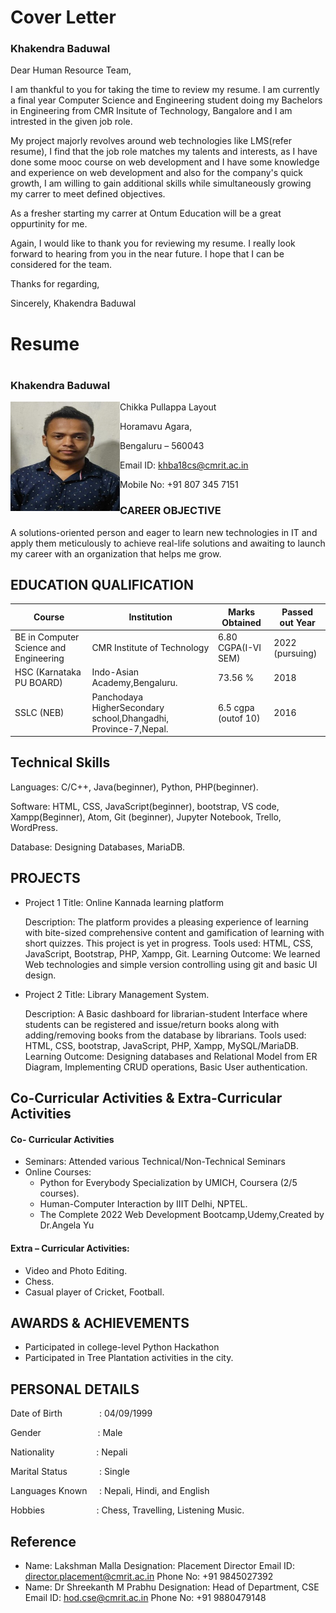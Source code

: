 <!-- Cover letter -->
# Cover Letter

### Khakendra Baduwal
Dear Human Resource Team,

I am thankful to you for taking the time to review my resume. I am currently a final year Computer Science and Engineering student doing my Bachelors in Engineering from CMR Insitute of Technology, Bangalore and I am intrested in the given job role.

My project majorly revolves around web technologies like LMS(refer resume), I find that the job role matches my talents and interests, as I have done some mooc course on web development and I have some knowledge and experience on web development and also for the company's quick growth, I am willing to gain additional skills while simultaneously growing my carrer to meet defined objectives.

As a fresher starting my carrer at Ontum Education will be a great oppurtinity for me. 

Again, I would like to thank you for reviewing my resume. I really look forward to hearing from you in the near future.
I hope that I can be considered for the team.

Thanks for regarding,

Sincerely,
Khakendra Baduwal


# Resume

<!-- My RESUME -->
#
### Khakendra Baduwal

<img align="left" width="175" height="175" src="Passportphoto.jpeg">

Chikka Pullappa Layout

Horamavu Agara,

Bengaluru – 560043

Email ID: khba18cs@cmrit.ac.in

Mobile No: +91 807 345 7151



### CAREER OBJECTIVE

A solutions-oriented person and eager to learn new technologies in IT and apply them meticulously
to achieve real-life solutions and awaiting to launch my career with an organization that helps me
grow.

## EDUCATION QUALIFICATION
<!-- | **EDUCATION QUALIFICATION** |
|---| -->

| **Course** | **Institution** | **Marks Obtained** | **Passed out Year** |
|--------| ----------- | -------------- | ----------------|
| BE in Computer Science and Engineering | CMR Institute of Technology | 6.80 CGPA(I-VI SEM) | 2022 (pursuing) |
| HSC (Karnataka PU BOARD) | Indo-Asian Academy,Bengaluru. | 73.56 % | 2018 |
| SSLC (NEB) | Panchodaya HigherSecondary school,Dhangadhi, Province-7,Nepal. | 6.5 cgpa (outof 10) | 2016 |

## Technical Skills
<!-- | **Technical Skills** |
|---| -->

Languages: C/C++, Java(beginner), Python, PHP(beginner).

Software: HTML, CSS, JavaScript(beginner), bootstrap, VS code, Xampp(Beginner), Atom, Git
(beginner), Jupyter Notebook, Trello, WordPress.

Database: Designing Databases, MariaDB.


## PROJECTS
<!-- | **PROJECTS** |
|---| -->

- Project 1
    Title: Online Kannada learning platform
    
    Description: The platform provides a pleasing experience of learning with bite-sized
    comprehensive content and gamification of learning with short quizzes. This project is yet in
    progress.
    Tools used: HTML, CSS, JavaScript, Bootstrap, PHP, Xampp, Git.
    Learning Outcome: We learned Web technologies and simple version controlling using git and
    basic UI design.
    
- Project 2
    Title: Library Management System.
    
    Description: A Basic dashboard for librarian-student Interface where students can be registered
    and issue/return books along with adding/removing books from the database by librarians.
    Tools used: HTML, CSS, bootstrap, JavaScript, PHP, Xampp, MySQL/MariaDB.
    Learning Outcome: Designing databases and Relational Model from ER Diagram, Implementing
    CRUD operations, Basic User authentication.


## Co-Curricular Activities & Extra-Curricular Activities

#### Co- Curricular Activities

- Seminars: Attended various Technical/Non-Technical Seminars
- Online Courses:
    - Python for Everybody Specialization by UMICH, Coursera (2/5 courses).
    - Human-Computer Interaction by IIIT Delhi, NPTEL.
    - The Complete 2022 Web Development Bootcamp,Udemy,Created by Dr.Angela Yu

#### Extra – Curricular Activities:

- Video and Photo Editing.
- Chess.
- Casual player of Cricket, Football.

## AWARDS & ACHIEVEMENTS

- Participated in college-level Python Hackathon
- Participated in Tree Plantation activities in the
    city.

## PERSONAL DETAILS

Date of Birth &nbsp; &nbsp; &nbsp; &nbsp; &nbsp; &nbsp; &nbsp; : 04/09/1999

Gender &nbsp; &nbsp; &nbsp; &nbsp; &nbsp; &nbsp; &nbsp; &nbsp; &nbsp; &nbsp; &nbsp; : Male

Nationality &nbsp; &nbsp; &nbsp; &nbsp; &nbsp; &nbsp; &nbsp; &nbsp; : Nepali

Marital Status  &nbsp; &nbsp; &nbsp; &nbsp; &nbsp; &nbsp; : Single

Languages Known &nbsp; &nbsp; : Nepali, Hindi, and English

Hobbies &nbsp; &nbsp; &nbsp; &nbsp; &nbsp; &nbsp; &nbsp; &nbsp; &nbsp; &nbsp; : Chess, Travelling, Listening Music.

## Reference

- Name: Lakshman Malla
    Designation: Placement Director
    Email ID: director.placement@cmrit.ac.in
    Phone No: +91 9845027392
- Name: Dr Shreekanth M Prabhu
    Designation: Head of Department, CSE
    Email ID: hod.cse@cmrit.ac.in Phone
    No: +91 9880479148



